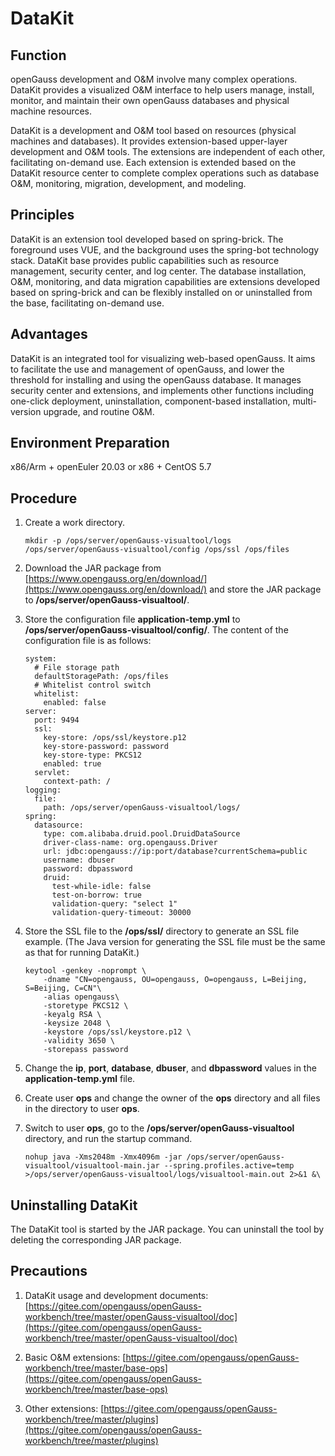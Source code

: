 # DataKit

## Function

openGauss development and O&M involve many complex operations. DataKit provides a visualized O&M interface to help users manage, install, monitor, and maintain their own openGauss databases and physical machine resources.

DataKit is a development and O&M tool based on resources (physical machines and databases). It provides extension-based upper-layer development and O&M tools. The extensions are independent of each other, facilitating on-demand use. Each extension is extended based on the DataKit resource center to complete complex operations such as database O&M, monitoring, migration, development, and modeling.

## Principles

DataKit is an extension tool developed based on spring-brick. The foreground uses VUE, and the background uses the spring-bot technology stack. DataKit base provides public capabilities such as resource management, security center, and log center. The database installation, O&M, monitoring, and data migration capabilities are extensions developed based on spring-brick and can be flexibly installed on or uninstalled from the base, facilitating on-demand use.

## Advantages

DataKit is an integrated tool for visualizing web-based openGauss. It aims to facilitate the use and management of openGauss, and lower the threshold for installing and using the openGauss database. It manages security center and extensions, and implements other functions including one-click deployment, uninstallation, component-based installation, multi-version upgrade, and routine O&M.

## Environment Preparation

x86/Arm + openEuler 20.03 or x86 + CentOS 5.7

## Procedure

1.  Create a work directory.

    ```
    mkdir -p /ops/server/openGauss-visualtool/logs /ops/server/openGauss-visualtool/config /ops/ssl /ops/files
    ```
    
1.  Download the JAR package from [https://www.opengauss.org/en/download/](https://www.opengauss.org/en/download/) and store the JAR package to **/ops/server/openGauss-visualtool/**.

3. Store the configuration file **application-temp.yml** to **/ops/server/openGauss-visualtool/config/**. The content of the configuration file is as follows:

   ```
   system:
     # File storage path
     defaultStoragePath: /ops/files
     # Whitelist control switch
     whitelist:
       enabled: false
   server:
     port: 9494
     ssl:
       key-store: /ops/ssl/keystore.p12
       key-store-password: password
       key-store-type: PKCS12
       enabled: true
     servlet:
       context-path: /
   logging:
     file:
       path: /ops/server/openGauss-visualtool/logs/
   spring:
     datasource:
       type: com.alibaba.druid.pool.DruidDataSource
       driver-class-name: org.opengauss.Driver
       url: jdbc:opengauss://ip:port/database?currentSchema=public
       username: dbuser
       password: dbpassword
       druid:
         test-while-idle: false
         test-on-borrow: true
         validation-query: "select 1"
         validation-query-timeout: 30000
   ```

4. Store the SSL file to the **/ops/ssl/** directory to generate an SSL file example. (The Java version for generating the SSL file must be the same as that for running DataKit.)

   ```
   keytool -genkey -noprompt \
       -dname "CN=opengauss, OU=opengauss, O=opengauss, L=Beijing, S=Beijing, C=CN"\
       -alias opengauss\
       -storetype PKCS12 \
       -keyalg RSA \
       -keysize 2048 \
       -keystore /ops/ssl/keystore.p12 \
       -validity 3650 \
       -storepass password
   ```

   

2.  Change the **ip**, **port**, **database**, **dbuser**, and **dbpassword** values in the **application-temp.yml** file.

2.  Create user **ops** and change the owner of the **ops** directory and all files in the directory to user **ops**.

7. Switch to user **ops**, go to the **/ops/server/openGauss-visualtool** directory, and run the startup command.

   ```
   nohup java -Xms2048m -Xmx4096m -jar /ops/server/openGauss-visualtool/visualtool-main.jar --spring.profiles.active=temp >/ops/server/openGauss-visualtool/logs/visualtool-main.out 2>&1 &\
   ```


## Uninstalling DataKit

The DataKit tool is started by the JAR package. You can uninstall the tool by deleting the corresponding JAR package.

## Precautions



1. DataKit usage and development documents: [https://gitee.com/opengauss/openGauss-workbench/tree/master/openGauss-visualtool/doc](https://gitee.com/opengauss/openGauss-workbench/tree/master/openGauss-visualtool/doc)

2. Basic O&M extensions: [https://gitee.com/opengauss/openGauss-workbench/tree/master/base-ops](https://gitee.com/opengauss/openGauss-workbench/tree/master/base-ops)

3. Other extensions: [https://gitee.com/opengauss/openGauss-workbench/tree/master/plugins](https://gitee.com/opengauss/openGauss-workbench/tree/master/plugins)
